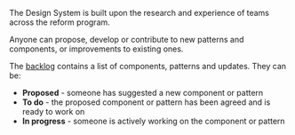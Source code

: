 
The Design System is built upon the research and experience of teams across the reform program.

Anyone can propose, develop or contribute to new patterns and components, or improvements to existing ones.

The [backlog](https://github.com/ministryofjustice/mojdt-design-system-backlog/issues) contains a list of components, patterns and updates. They can be:

* **Proposed** - someone has suggested a new component or pattern
* **To do** - the proposed component or pattern has been agreed and is ready to work on
* **In progress** - someone is actively working on the component or pattern